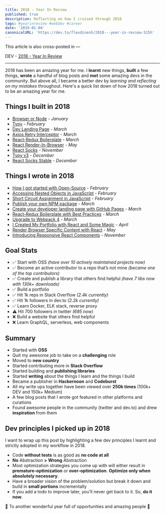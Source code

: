 ```yaml
---
title: 2018 - Year In Review
published: true
description: Reflecting on how I cruised through 2018
tags: #yearinreview #webdev #career
date: '2019-01-04'
canonicalURL: 'https://dev.to/flexdinesh/2018---year-in-review-515h'
---
```


This article is also cross-posted in —

DEV - [2018 - Year In Review](https://dev.to/flexdinesh/2018---year-in-review-515h)

---

2018 has been an amazing year for me. I **learnt** new things, **built** a few things, **wrote** a handful of blog posts and **met** some amazing devs in the community. But above all, I became a better dev by _learning and reflecting on my mistakes_ throughout. Here's a quick list down of how 2018 turned out to be an amazing year for me.

## Things I built in 2018

- [Browser or Node](https://github.com/flexdinesh/browser-or-node) - _January_
- [Typy](https://github.com/flexdinesh/typy) - _February_
- [Dev Landing Page](https://github.com/flexdinesh/dev-landing-page) - _March_
- [Axios Retry Interceptor](https://github.com/flexdinesh/axios-retry-interceptor) - _March_
- [React-Redux Boilerplate](https://github.com/flexdinesh/react-redux-boilerplate) - _March_
- [React Render-In-Browser](https://github.com/flexdinesh/react-render-in-browser) - _May_
- [React Socks](https://github.com/flexdinesh/react-socks) - _November_
- [Typy v3](https://github.com/flexdinesh/typy/blob/master/CHANGELOG.md#300-9-dec-2018) - _December_
- [React Socks Stable](https://github.com/flexdinesh/react-socks/blob/master/CHANGELOG.md#100-9-dec-2018) - _December_

## Things I wrote in 2018

- [How I got started with Open-Source](https://dev.to/flexdinesh/how-i-got-started-with-open-source--882) - _February_
- [Accessing Nested Objects in JavaScript](https://dev.to/flexdinesh/accessing-nested-objects-in-javascript--9m4) - _February_
- [Short Circuit Assignment in JavaScript](https://dev.to/flexdinesh/short-circuit-assignment-in-javascript--4k80) - _February_
- [Publish your own NPM package](https://dev.to/flexdinesh/publish-your-own-npm-package---5b71) - _March_
- [Create your developer landing page with GitHub Pages](https://dev.to/flexdinesh/create-your-developer-landing-page-with-github-pages---42jk) - _March_
- [React-Redux Boilerplate with Best Practices](https://dev.to/flexdinesh/react-redux-boilerplate-with-best-practices--2pp5) - _March_
- [Upgrade to Webpack 4](https://dev.to/flexdinesh/upgrade-to-webpack-4---5bc5) - _March_
- [I Created My Portfolio with React and Some Magic](https://dev.to/flexdinesh/i-re-wrote-my-portfolio-and-added-some-magic-22n7) - _April_
- [Render Browser Specific Content with React](https://dev.to/flexdinesh/render-browser-specific-content-with-react--amm) - _May_
- [Introducing Responsive React Components](https://dev.to/flexdinesh/introducing-responsive-react-components--1a6a) - _November_

## Goal Stats

- ✅ Start with OSS _(have over 10 actively maintained projects now)_
- ✅ Become an active contributor to a repo that’s not mine _(became one of the top contributors)_
- ✅ Create and publish a library that others find helpful _(have 7 libs now with 130k+ downloads)_
- ✅ Build a portfolio
- ✅ Hit 1k reps in Stack Overflow _(2.4k currently)_
- ✅ Hit 1k followers in dev.to _(2.2k currently)_
- ✅ Learn Docker, ELK stack, reverse proxy
- ⚠️ Hit 700 followers in twitter _(695 now)_
- ❌ Build a website that others find helpful
- ❌ Learn GraphQL, serverless, web components

## Summary

- Started with **OSS**
- Quit my awesome job to take on a **challenging** role
- Moved to **new country**
- Started contributing more in **Stack Overflow**
- Started building and **publishing libraries**
- Started **writing** about the things I learn and the things I build
- Became a publisher in **Hackernoon** and **Codeburst**
- All my write ups together have been viewed over **250k times** (100k+ DEV and 150k+ Medium)
- A few blog posts that I wrote got featured in other platforms and curations
- Found awesome people in the community (twitter and dev.to) and drew **inspiration** from them

## Dev principles I picked up in 2018

I want to wrap up this post by highlighting a few dev principles I learnt and strictly adopted in my workflow in 2018.

- Code **without tests** is as good as **no code at all**
- **No** Abstraction **>** **Wrong** Abstraction
- Most optimization strategies you come up with will either result in **premature-optimization** or **over-optimization**. **Optimize only when absolutely necessary**.
- Have a broader vision of the problem/solution but break it down and build in **small portions** incrementally
- If you add a todo to improve later, you’ll never get back to it. So, **do it now**.

🥂 To another wonderful year full of opportunities and amazing people 🥂
